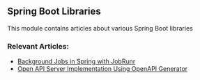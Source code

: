 ## Spring Boot Libraries

This module contains articles about various Spring Boot libraries

### Relevant Articles:

- [Background Jobs in Spring with JobRunr](https://www.nabgc.com/java-jobrunr-spring)
- [Open API Server Implementation Using OpenAPI Generator](https://www.nabgc.com/java-openapi-generator-server)
